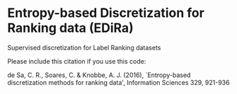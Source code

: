 # Entropy-based Discretization for Ranking data (EDiRa)
Supervised discretization for Label Ranking datasets

Please include this citation if you use this code:

de Sa, C. R., Soares, C. & Knobbe, A. J. (2016), `Entropy-based discretization methods for ranking data', Information Sciences 329, 921-936
